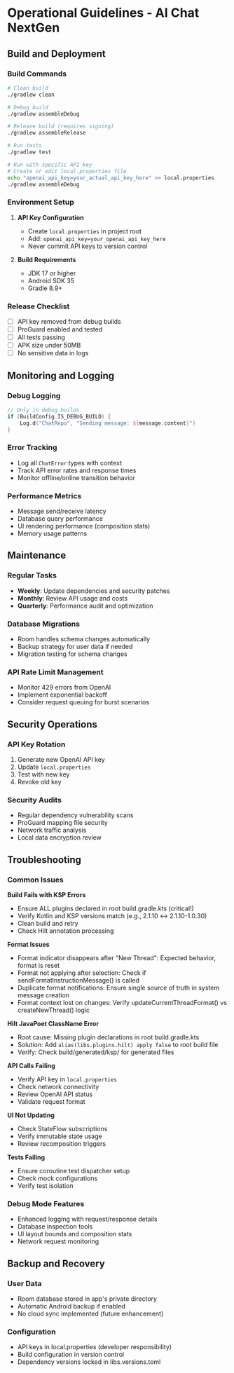 # Operational Guidelines - AI Chat NextGen

## Build and Deployment

### Build Commands
```bash
# Clean build
./gradlew clean

# Debug build
./gradlew assembleDebug

# Release build (requires signing)
./gradlew assembleRelease

# Run tests
./gradlew test

# Run with specific API key
# Create or edit local.properties file
echo "openai_api_key=your_actual_api_key_here" >> local.properties
./gradlew assembleDebug
```

### Environment Setup
1. **API Key Configuration**
   - Create `local.properties` in project root
   - Add: `openai_api_key=your_openai_api_key_here`
   - Never commit API keys to version control

2. **Build Requirements**
   - JDK 17 or higher
   - Android SDK 35
   - Gradle 8.9+

### Release Checklist
- [ ] API key removed from debug builds
- [ ] ProGuard enabled and tested
- [ ] All tests passing
- [ ] APK size under 50MB
- [ ] No sensitive data in logs

## Monitoring and Logging

### Debug Logging
```kotlin
// Only in debug builds
if (BuildConfig.IS_DEBUG_BUILD) {
    Log.d("ChatRepo", "Sending message: ${message.content}")
}
```

### Error Tracking
- Log all `ChatError` types with context
- Track API error rates and response times
- Monitor offline/online transition behavior

### Performance Metrics
- Message send/receive latency
- Database query performance
- UI rendering performance (composition stats)
- Memory usage patterns

## Maintenance

### Regular Tasks
- **Weekly**: Update dependencies and security patches
- **Monthly**: Review API usage and costs
- **Quarterly**: Performance audit and optimization

### Database Migrations
- Room handles schema changes automatically
- Backup strategy for user data if needed
- Migration testing for schema changes

### API Rate Limit Management
- Monitor 429 errors from OpenAI
- Implement exponential backoff
- Consider request queuing for burst scenarios

## Security Operations

### API Key Rotation
1. Generate new OpenAI API key
2. Update `local.properties`
3. Test with new key
4. Revoke old key

### Security Audits
- Regular dependency vulnerability scans
- ProGuard mapping file security
- Network traffic analysis
- Local data encryption review

## Troubleshooting

### Common Issues

**Build Fails with KSP Errors**
- Ensure ALL plugins declared in root build.gradle.kts (critical!)
- Verify Kotlin and KSP versions match (e.g., 2.1.10 ↔ 2.1.10-1.0.30)
- Clean build and retry
- Check Hilt annotation processing

**Format Issues**
- Format indicator disappears after "New Thread": Expected behavior, format is reset
- Format not applying after selection: Check if sendFormatInstructionMessage() is called
- Duplicate format notifications: Ensure single source of truth in system message creation
- Format context lost on changes: Verify updateCurrentThreadFormat() vs createNewThread() logic

**Hilt JavaPoet ClassName Error**
- Root cause: Missing plugin declarations in root build.gradle.kts
- Solution: Add `alias(libs.plugins.hilt) apply false` to root build file
- Verify: Check build/generated/ksp/ for generated files

**API Calls Failing**
- Verify API key in `local.properties`
- Check network connectivity
- Review OpenAI API status
- Validate request format

**UI Not Updating**
- Check StateFlow subscriptions
- Verify immutable state usage
- Review recomposition triggers

**Tests Failing**
- Ensure coroutine test dispatcher setup
- Check mock configurations
- Verify test isolation

### Debug Mode Features
- Enhanced logging with request/response details
- Database inspection tools
- UI layout bounds and composition stats
- Network request monitoring

## Backup and Recovery

### User Data
- Room database stored in app's private directory
- Automatic Android backup if enabled
- No cloud sync implemented (future enhancement)

### Configuration
- API keys in local.properties (developer responsibility)
- Build configuration in version control
- Dependency versions locked in libs.versions.toml
